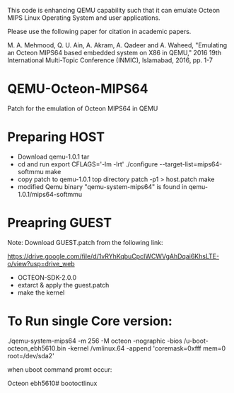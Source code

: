  This code is enhancing QEMU capability such that it can emulate Octeon MIPS Linux Operating System and user applications.

Please use the following paper for citation in academic papers.

M. A. Mehmood, Q. U. Ain, A. Akram, A. Qadeer and A. Waheed, "Emulating an Octeon MIPS64 based embedded system on X86 in QEMU," 2016 19th International Multi-Topic Conference (INMIC), Islamabad, 2016, pp. 1-7


# QEMU-Octeon-MIPS64
Patch for the emulation of Octeon MIPS64 in QEMU

Preparing HOST
==============
- Download qemu-1.0.1 tar
- cd and run
	export CFLAGS='-lm -lrt'
	./configure --target-list=mips64-softmmu
	make
- copy patch to qemu-1.0.1 top directory
	patch -p1 > host.patch
	make
- modified Qemu binary "qemu-system-mips64" is found in qemu-1.0.1/mips64-softmmu 

 Preapring GUEST
================
Note: Download GUEST.patch from the following link:

https://drive.google.com/file/d/1vRYhKqbuCpcIWCWVgAhDqai6KhsLTE-o/view?usp=drive_web

- OCTEON-SDK-2.0.0
- extarct & apply the guest.patch
- make the kernel


To Run single Core version:
============================

./qemu-system-mips64 -m 256 -M octeon -nographic -bios <oath to binary>/u-boot-octeon_ebh5610.bin -kernel <path to binary>/vmlinux.64 -append 'coremask=0xfff mem=0 root=/dev/sda2'

when uboot command promt occur:

Octeon ebh5610# bootoctlinux
